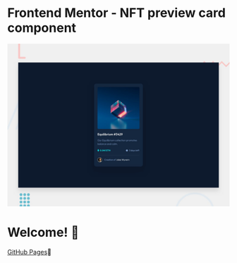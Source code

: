 # Frontend Mentor - NFT preview card component

![Design preview for the NFT preview card component coding challenge](./design/desktop-preview.jpg)

# Welcome! 👋


[GitHub Pages](https://i-am-vahid.github.io/nft-preview-card-component/)🚀
